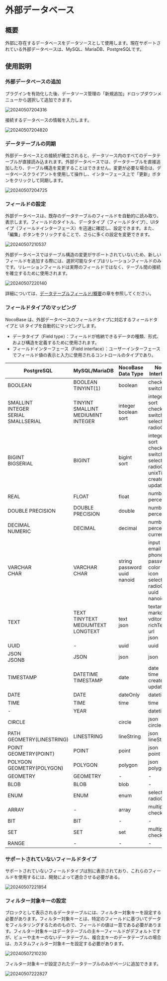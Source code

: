 # 外部データベース

## 概要

外部に存在するデータベースをデータソースとして使用します。現在サポートされている外部データベースは、MySQL、MariaDB、PostgreSQLです。

## 使用説明

### 外部データベースの追加

プラグインを有効化した後、データソース管理の「新規追加」ドロップダウンメニューから選択して追加できます。

![20240507204316](https://static-docs.nocobase.com/20240507204316.png)

接続するデータベースの情報を入力します。

![20240507204820](https://static-docs.nocobase.com/20240507204820.png)

### データテーブルの同期

外部データベースとの接続が確立されると、データソース内のすべてのデータテーブルが直接読み込まれます。外部データベースでは、データテーブルを直接追加したり、テーブル構造を変更することはできません。変更が必要な場合は、データベースクライアントを使用して操作し、インターフェース上で「更新」ボタンをクリックして同期します。

![20240507204725](https://static-docs.nocobase.com/20240507204725.png)

### フィールドの設定

外部データベースは、既存のデータテーブルのフィールドを自動的に読み取り、表示します。フィールドのタイトル、データタイプ（フィールドタイプ）、UIタイプ（フィールドインターフェース）を迅速に確認し、設定できます。また、「編集」ボタンをクリックすることで、さらに多くの設定を変更できます。

![20240507210537](https://static-docs.nocobase.com/20240507210537.png)

外部データベースではテーブル構造の変更がサポートされていないため、新しいフィールドを追加する際には、選択可能なタイプはリレーションフィールドのみです。リレーションフィールドは実際のフィールドではなく、テーブル間の接続を確立するために使用されます。

![20240507220140](https://static-docs.nocobase.com/20240507220140.png)

詳細については、[データテーブルフィールド/概要](/handbook/data-modeling/collection-fields)の章を参照してください。

### フィールドタイプのマッピング

NocoBase は、外部データベースのフィールドタイプに対応するフィールドタイプと UI タイプを自動的にマッピングします。

- データタイプ（Field type）：フィールドが格納できるデータの種類、形式、および構造を定義するために使用されます。
- フィールドインターフェース（Field interface）：ユーザーインターフェースでフィールド値の表示と入力に使用されるコントロールのタイプであり。

| PostgreSQL | MySQL/MariaDB | NocoBase Data Type | NocoBase Interface Type |
| - | - | - | - |
| BOOLEAN | BOOLEAN<br/>TINYINT(1) | boolean | checkbox <br/> switch |
| SMALLINT<br/>INTEGER<br/>SERIAL<br/>SMALLSERIAL | TINYINT<br/>SMALLINT<br/>MEDIUMINT<br/>INTEGER | integer<br/>boolean<br/>sort | integer<br/>sort<br/>checkbox<br/>switch<br/>select<br/>radioGroup |
| BIGINT<br/>BIGSERIAL | BIGINT | bigInt<br/>sort | integer<br/>sort<br/>checkbox<br/>switch<br/>select<br/>radioGroup<br/>unixTimestamp<br/>createdAt<br/>updatedAt |
| REAL | FLOAT | float | number<br/>percent |
| DOUBLE PRECISION | DOUBLE PRECISION | double | number<br/>percent |
| DECIMAL<br/>NUMERIC | DECIMAL | decimal | number<br/>percent<br/>currency |
| VARCHAR<br/>CHAR | VARCHAR<br/>CHAR | string<br/>password<br/>uuid<br/>nanoid | input<br/>email<br/>phone<br/>password<br/>color<br/>icon<br/>select<br/>radioGroup<br/>uuid<br/>nanoid |
| TEXT | TEXT<br/>TINYTEXT<br/>MEDIUMTEXT<br/>LONGTEXT | text<br/>json | textarea<br/>markdown<br/>vditor<br/>richText<br/>url<br/>json |
| UUID | - | uuid | uuid |
| JSON<br/>JSONB | JSON | json | json |
| TIMESTAMP | DATETIME<br/>TIMESTAMP | date | date<br/>time<br/>createdAt<br/>updatedAt |
| DATE | DATE | dateOnly | datetime |
| TIME | TIME | time | time |
| - | YEAR |  | datetime |
| CIRCLE |  | circle | json<br/>circle |
| PATH<br/>GEOMETRY(LINESTRING) | LINESTRING | lineString | json<br/>lineString |
| POINT<br/>GEOMETRY(POINT) | POINT | point | json<br/>point |
| POLYGON<br/>GEOMETRY(POLYGON) | POLYGON | polygon | json<br/>polygon |
| GEOMETRY | GEOMETRY | - | - |
| BLOB | BLOB | blob | - |
| ENUM | ENUM | enum | select<br/>radioGroup |
| ARRAY | - | array | multipleSelect<br/>checkboxGroup |
| BIT | BIT | - | - |
| SET | SET | set | multipleSelect<br/>checkboxGroup |
| RANGE | - | - | - |

### サポートされていないフィールドタイプ

サポートされていないフィールドタイプは別に表示されており、これらのフィールドを使用するには、開発によって適合させる必要がある。

![20240507221854](https://static-docs.nocobase.com/20240507221854.png)

### フィルター対象キーの設定

ブロックとして表示されるデータテーブルには、フィルター対象キーを設定する必要があります。フィルター対象キーとは、特定のフィールドに基づいてデータをフィルタリングするためのもので、フィールドの値は一意である必要があります。フィルター対象キーはデータテーブルの主キーフィールドがデフォルトですが、ビューや主キーのないデータテーブル、複合主キーのデータテーブルの場合は、カスタムフィルター対象キーを設定する必要があります。

![20240507210230](https://static-docs.nocobase.com/20240507210230.png)

フィルター対象キーが設定されたデータテーブルのみがページに追加できます。

![20240507222827](https://static-docs.nocobase.com/20240507222827.png)

